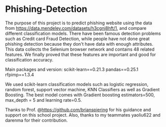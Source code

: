 # Phishing-Detection
The purpose of this project is to predict phishing website using the data from https://data.mendeley.com/datasets/h3cgnj8hft/1, and compare different classification models.
There have been famous detection problems such as Credit card Fraud Detection, while people have not done
great phishing detection because they don't have data with enough attributes. This data collects the Selenium
browser network and contains 48 related features. We finally proved that these features are important and good
for classification accuracy.

Main packages and version:
scikit-learn==0.21.3
pandas==0.25.1
rfpimp==1.3.4


We used scikit-learn classification models such as logistic regression, random forest, support vector machine,
KNN Classifiers as well as Gradient Boosting. The best model comes with Gradient boosting estimators=500, 
max_depth = 5 and learning rate=0.5.

Thanks to Prof. @https://github.com/brianspiering for his guidance and support on this school project. Also, thanks to my teammates yaoliu622 and darenma for their contribution.
